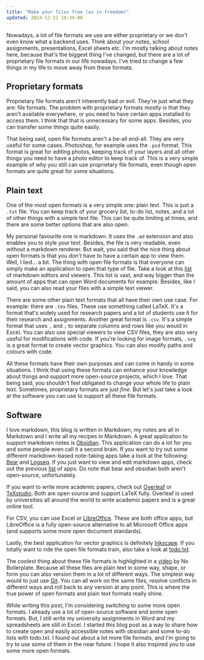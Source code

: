 ```yaml
---
title: "Make your files free (as in freedom)"
updated: 2024-12-31 18:34:00
---
```


Nowadays, a lot of file formats we use are either proprietary or we don't even know what a backend uses. Think about your notes, school assignments, presentations, Excel sheets etc. I'm mostly talking about notes here, because that's the biggest thing I've changed, but there are a lot of proprietary file formats in our life nowadays. I've tried to change a few things in my life to move away from these formats.

## Proprietary formats

Proprietary file formats aren't inherently bad or evil. They're just what they are: file formats. The problem with proprietary formats mostly is that they aren't available everywhere, or you need to have certain apps installed to access them. I think that that is unnecessary for some apps. Besides, you can transfer some things quite easily.

That being said, open file formats aren't a be-all end-all. They are very useful for some cases. Photoshop, for example uses the `.psd` format. This format is great for editing photos, keeping track of your layers and all other things you need to have a photo editor to keep track of. This is a very simple example of why you still can use proprietary file formats, even though open formats are quite great for some situations.

## Plain text

One of the most open formats is a very simple one: plain text. This is just a `.txt` file. You can keep track of your grocery list, to-do list, notes, and a lot of other things with a simple text file. This can be quite limiting at times, and there are some better options that are also open.

My personal favourite one is markdown. It uses the `.md` extension and also enables you to style your text. Besides, the file is very readable, even without a markdown renderer. But wait, you said that the nice thing about open formats is that you _don't_ have to have a certain app to view them. Well, I lied… a bit. The thing with open file formats is that everyone can simply make an application to open that type of file. Take a look at this [list](https://github.com/mundimark/awesome-markdown-editors) of markdown editors and viewers. This list is vast, and way bigger than the amount of apps that can open Word documents for example. Besides, like I said, you can also read your files with a simple text viewer.

There are some other plain text formats that all have their own use case. For example: there are `.tex` files. These use something called LaTeX. It's a format that's widely used for research papers and a lot of students use it for their research and assignments. Another great format is `.csv`. It's a simple format that uses `,` and `;` to separate columns and rows like you would in Excel. You can also use special viewers to view CSV files, they are also very useful for modifications with code. If you're looking for image formats, `.svg` is a great format to create vector graphics. You can also modify paths and colours with code.

All these formats have their own purposes and can come in handy in some situations. I think that using these formats can enhance your knowledge about things and support more open-source projects, which I love. That being said, you shouldn't feel obligated to change your whole life to plain text. Sometimes, proprietary formats are just _fine_. But let's just take a look at the software you can use to support all these file formats.

## Software

I love markdown, this blog is written in Markdown, my notes are all in Markdown and I write all my recipes in Markdown. A great application to support markdown notes is [Obsidian](https://obsidian.md). This application can do a lot for you and some people even call it a second brain. If you want to try out some different markdown-based note-taking apps take a look at the following: [Bear](https://bear.app/) and [Logseq](https://logseq.com/). If you just want to view and edit markdown apps, check out the previous [list](https://github.com/mundimark/awesome-markdown-editors) of apps. Do note that bear and obsidian both aren't open-source, unfortunately.

If you want to write more academic papers, check out [Overleaf](https://www.overleaf.com/) or [TeXstudio](https://www.texstudio.org/). Both are open source and support LaTeX fully. Overleaf is used by universities all around the world to write academic papers and is a great online tool.

For CSV, you can use Excel or [LibreOffice](https://www.libreoffice.org/). These are both office apps, but LibreOffice is a fully open-source alternative to all Microsoft Office apps (and supports some more open document standards).

Lastly, the best application for vector graphics is definitely [Inkscape](https://inkscape.org). If you totally want to ride the open file formats train, also take a look at [todo.txt](http://todotxt.org/).

The coolest thing about these file formats is highlighted in a [video](https://www.youtube.com/watch?v=WgV6M1LyfNY) by No Boilerplate. Because all these files are plain text in some way, shape, or form you can also version them in a lot of different ways. The simplest way would to just use [Git](https://git-scm.com/). You can all work on the same files, resolve conflicts in different ways and roll back to any version at any point. This is where the true power of open formats and plain text formats really shine.

While writing this post, I'm considering switching to some more open formats. I already use a lot of open-source software and some open formats. But, I still write my university assignments in Word and my spreadsheets are still in Excel. I started this blog post as a way to share how to create open and easily accessible notes with obsidian and some to-do lists with todo.txt. I found out about a lot more file formats, and I'm going to try to use some of them in the near future. I hope it also inspired you to use some more open formats.